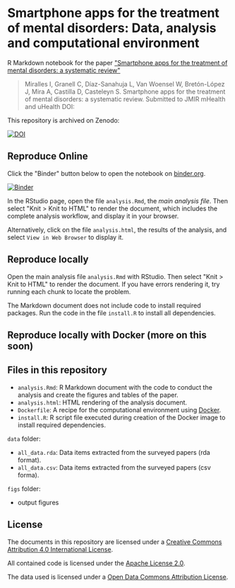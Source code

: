 # Smartphone apps for the treatment of mental disorders: Data, analysis and computational environment

R Markdown notebook for the paper ["Smartphone apps for the treatment of mental disorders: a systematic review"](https://mhealth.jmir.org/)

> Miralles I, Granell C, Díaz-Sanahuja L, Van Woensel W, Bretón-López J, Mira A, Castilla D, Casteleyn S.
> Smartphone apps for the treatment of mental disorders: a systematic review.
> Submitted to JMIR mHealth and uHealth
> DOI: 


This repository is archived on Zenodo:

[![DOI](https://zenodo.org/badge/DOI/10.5281/zenodo.2682243.svg)](https://doi.org/10.5281/zenodo.2682243)

## Reproduce Online

Click the "Binder" button below to open the notebook on [binder.org](https://mybinder.org/).

[![Binder](https://mybinder.org/badge_logo.svg)](https://mybinder.org/v2/gh/cgranell/apps-mental-disorders-jmir/master?urlpath=rstudio)

In the RStudio page, open the file `analysis.Rmd`, the _main analysis file_. Then select "Knit > Knit to HTML" to render the document, which includes the complete analysis workflow, and display it in your browser. 

Alternatively, click on the file  `analysis.html`, the results of the analysis, and select `View in Web Browser` to display it. 

## Reproduce locally

Open the main analysis file `analysis.Rmd` with RStudio. Then select "Knit > Knit to HTML" to render the document. If you have errors rendering it, try running each chunk to locate the problem.

The Markdown document does not include code to install required packages. Run the code in the file `install.R` to install all dependencies.

## Reproduce locally with Docker (more on this soon)


## Files in this repository

 - `analysis.Rmd`: R Markdown document with the code to conduct the analysis and create the figures and tables of the paper.
 - `analysis.html`: HTML rendering of the analysis document.
 - `Dockerfile`: A recipe for the computational environment using [Docker](https://en.wikipedia.org/wiki/Docker_(software)).
 - `install.R`: R script file executed during creation of the Docker image to install required dependencies.

`data` folder: 
 - `all_data.rda`: Data items extracted from the surveyed papers (rda format).
 - `all_data.csv`: Data items extracted from the surveyed papers (csv forma).

`figs` folder:
 - output figures 

## License

The documents in this repository are licensed under a [Creative Commons Attribution 4.0 International License](https://creativecommons.org/licenses/by/4.0/).

All contained code is licensed under the [Apache License 2.0](https://choosealicense.com/licenses/apache-2.0/).

The data used is licensed under a [Open Data Commons Attribution License](https://opendatacommons.org/licenses/by/).